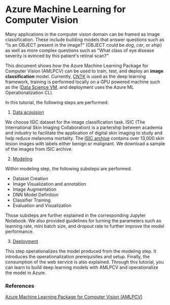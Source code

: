 # Azure Machine Learning for Computer Vision

Many applications in the computer vision domain can be framed as image classification. These include building models that answer questions such as "Is an OBJECT present in the image?" (OBJECT could be *dog*, *car*, or *ship*) as well as more complex questions such as "What class of eye disease severity is evinced by this patient's retinal scan?"

This document shows how the Azure Machine Learning Package for Computer Vision (AMLPCV) can be used to train, test, and deploy an **image classification** model. Currently, [CNTK](https://www.microsoft.com/en-us/cognitive-toolkit/) is used as the deep learning framework, training is performed locally on a GPU powered machine such as the ([Data Science VM](https://azuremarketplace.microsoft.com/en-us/marketplace/apps/microsoft-ads.dsvm-deep-learning?tab=Overview), and deployment uses the Azure ML Operationalization CLI.

In this tutorial, the following steps are performed:

1. [Data acquision](code/01\_data\_acquisition\_and\_understanding/data\_acquisition.ipynb)

We choose ISIC dataset for the image classification task. ISIC (The International Skin Imaging Collaboration) is a partership between academia and industry to facilitate the application of digital skin imaging to study and help reduce melanoma mortality. The [ISIC archive](https://isic-archive.com/#images) contains over 13,000 skin lesion images with labels either benign or malignant. We download a sample of the images from ISIC archive.

2. [Modeling](code/02_modeling/modeling.ipynb)

Within modeling step, the following substeps are performed. 

* Dataset Creation
* Image Visualization and annotation
* Image Augmentation
* DNN Model Definition
* Classifier Training
* Evaluation and Visualization

Those substeps are further explained in the corresponding Jupyter Notebook. We also provided guidelines for turning the parameters such as learning rate, mini batch size, and dropout rate to further improve the model performance.

3. [Deployment](code/03\_deployment/deployment.ipynb)

This step operationalizes the model produced from the modeling step. It introduces the operationalization prerequisites and setup. Finally, the consumption of the web service is also explained. Through this tutorial, you can learn to build deep learning models with AMLPCV and operationalize the model in Azure.

### References

[Azure Machine Learning Package for Computer Vision (AMLPCV)](https://docs.microsoft.com/en-us/python/api/overview/azure-machine-learning/computer-vision?view=azure-python)



